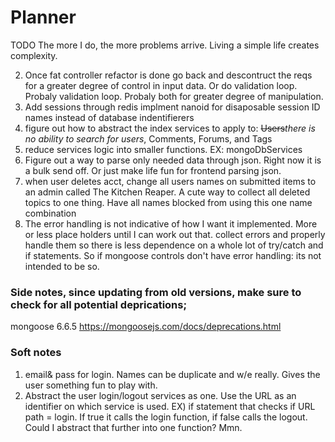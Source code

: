 # Planner

TODO
The more I do, the more problems arrive. Living a simple life creates complexity.

2) Once fat controller refactor is done go back and descontruct the reqs for a greater degree of control in input 
   data. Or do validation loop. Probaly validation loop. Probaly both for greater degree of manipulation.  
4) Add sessions through redis
implment nanoid for disaposable session ID names instead of database indentifierers
5) figure out how to abstract the index services to apply to: ~~Users~~_there is no ability to search for users_, 
   Comments, 
   Forums, and Tags
6) reduce services logic into smaller functions. EX: mongoDbServices
6) Figure out a way to parse only needed data through json. Right now it is a bulk send off. Or just make life fun for frontend parsing json. 
7) when user deletes acct, change all users names on submitted items to an admin called The Kitchen Reaper. A cute 
   way to 
   collect all deleted topics to one thing. Have all names blocked from using this one name combination
8) The error handling is not indicative of how I want it implemented. More or less place holders until I can 
   work out that. collect errors and properly handle them so there is less dependence on a whole lot of try/catch 
   and if statements. So if mongoose controls don't have error handling: its not intended to be so.


### Side notes, since updating from old versions, make sure to check for all potential deprications; 
mongoose 6.6.5 https://mongoosejs.com/docs/deprecations.html


### Soft notes

1) email& pass for login. Names can be duplicate and w/e really. Gives the user something fun to play with. 
2) Abstract the user login/logout services as one. Use the URL as an identifier on which service is used. EX)
if statement that checks if URL path = login. If true it calls the login function, if false calls the logout.
Could I abstract that further into one function? Mmn.
